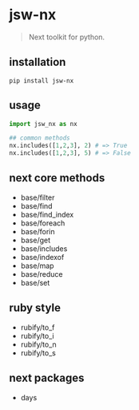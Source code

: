 # jsw-nx
> Next toolkit for python.

## installation
```shell
pip install jsw-nx
```

## usage
```python
import jsw_nx as nx

## common methods
nx.includes([1,2,3], 2) # => True
nx.includes([1,2,3], 5) # => False
```

## next core methods
- base/filter
- base/find
- base/find_index
- base/foreach
- base/forin
- base/get
- base/includes
- base/indexof
- base/map
- base/reduce
- base/set

## ruby style
- rubify/to_f
- rubify/to_i
- rubify/to_n
- rubify/to_s

## next packages
- days